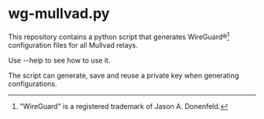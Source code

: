 # wg-mullvad.py

This repository contains a python script that generates WireGuard®[^1] configuration files for all Mullvad relays.

Use --help to see how to use it.

The script can generate, save and reuse a private key when generating configurations.

[^1]: "WireGuard" is a registered trademark of Jason A. Donenfeld.